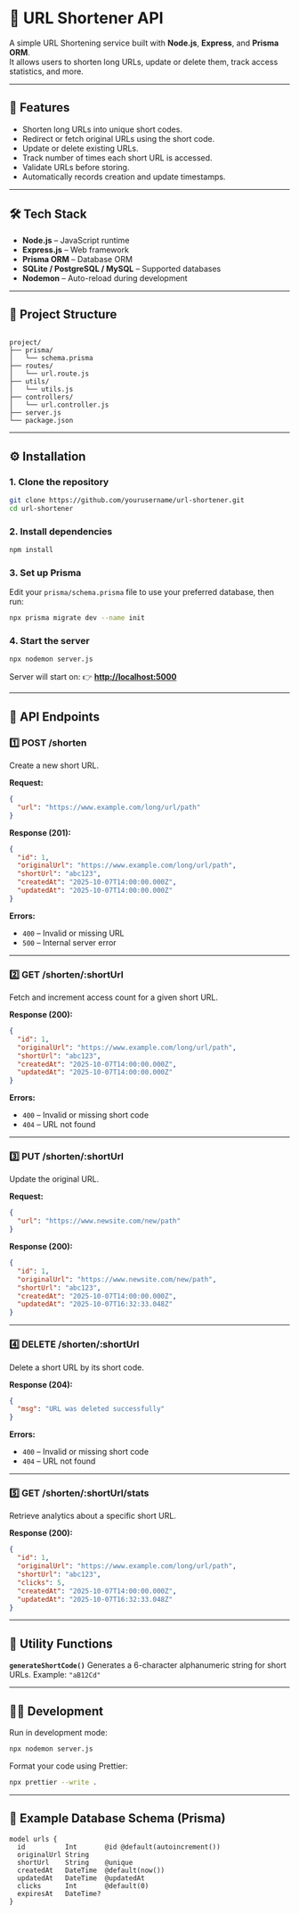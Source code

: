 # 🔗 URL Shortener API

A simple URL Shortening service built with **Node.js**, **Express**, and **Prisma ORM**.  
It allows users to shorten long URLs, update or delete them, track access statistics, and more.

---

## 🚀 Features

- Shorten long URLs into unique short codes.
- Redirect or fetch original URLs using the short code.
- Update or delete existing URLs.
- Track number of times each short URL is accessed.
- Validate URLs before storing.
- Automatically records creation and update timestamps.

---

## 🛠️ Tech Stack

- **Node.js** – JavaScript runtime  
- **Express.js** – Web framework  
- **Prisma ORM** – Database ORM  
- **SQLite / PostgreSQL / MySQL** – Supported databases  
- **Nodemon** – Auto-reload during development

---

## 📂 Project Structure

```

project/
├── prisma/
│   └── schema.prisma
├── routes/
│   └── url.route.js
├── utils/
│   └── utils.js
├── controllers/
│   └── url.controller.js
├── server.js
└── package.json

````

---

## ⚙️ Installation

### 1. Clone the repository
```bash
git clone https://github.com/yourusername/url-shortener.git
cd url-shortener
````

### 2. Install dependencies

```bash
npm install
```

### 3. Set up Prisma

Edit your `prisma/schema.prisma` file to use your preferred database, then run:

```bash
npx prisma migrate dev --name init
```

### 4. Start the server

```bash
npx nodemon server.js
```

Server will start on:
👉 **[http://localhost:5000](http://localhost:5000)**

---

## 📘 API Endpoints

### **1️⃣ POST /shorten**

Create a new short URL.

**Request:**

```json
{
  "url": "https://www.example.com/long/url/path"
}
```

**Response (201):**

```json
{
  "id": 1,
  "originalUrl": "https://www.example.com/long/url/path",
  "shortUrl": "abc123",
  "createdAt": "2025-10-07T14:00:00.000Z",
  "updatedAt": "2025-10-07T14:00:00.000Z"
}
```

**Errors:**

* `400` – Invalid or missing URL
* `500` – Internal server error

---

### **2️⃣ GET /shorten/:shortUrl**

Fetch and increment access count for a given short URL.

**Response (200):**

```json
{
  "id": 1,
  "originalUrl": "https://www.example.com/long/url/path",
  "shortUrl": "abc123",
  "createdAt": "2025-10-07T14:00:00.000Z",
  "updatedAt": "2025-10-07T14:00:00.000Z"
}
```

**Errors:**

* `400` – Invalid or missing short code
* `404` – URL not found

---

### **3️⃣ PUT /shorten/:shortUrl**

Update the original URL.

**Request:**

```json
{
  "url": "https://www.newsite.com/new/path"
}
```

**Response (200):**

```json
{
  "id": 1,
  "originalUrl": "https://www.newsite.com/new/path",
  "shortUrl": "abc123",
  "createdAt": "2025-10-07T14:00:00.000Z",
  "updatedAt": "2025-10-07T16:32:33.048Z"
}
```

---

### **4️⃣ DELETE /shorten/:shortUrl**

Delete a short URL by its short code.

**Response (204):**

```json
{
  "msg": "URL was deleted successfully"
}
```

**Errors:**

* `400` – Invalid or missing short code
* `404` – URL not found

---

### **5️⃣ GET /shorten/:shortUrl/stats**

Retrieve analytics about a specific short URL.

**Response (200):**

```json
{
  "id": 1,
  "originalUrl": "https://www.example.com/long/url/path",
  "shortUrl": "abc123",
  "clicks": 5,
  "createdAt": "2025-10-07T14:00:00.000Z",
  "updatedAt": "2025-10-07T16:32:33.048Z"
}
```

---

## 🧠 Utility Functions

**`generateShortCode()`**
Generates a 6-character alphanumeric string for short URLs.
Example: `"aB12Cd"`

---

## 🧑‍💻 Development

Run in development mode:

```bash
npx nodemon server.js
```

Format your code using Prettier:

```bash
npx prettier --write .
```

---

## 🧾 Example Database Schema (Prisma)

```prisma
model urls {
  id          Int       @id @default(autoincrement())
  originalUrl String
  shortUrl    String    @unique
  createdAt   DateTime  @default(now())
  updatedAt   DateTime  @updatedAt
  clicks      Int       @default(0)
  expiresAt   DateTime?
}



